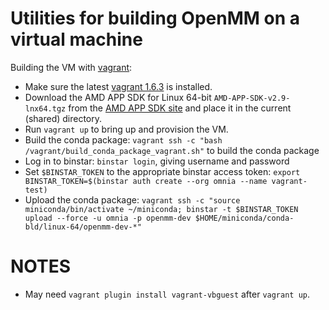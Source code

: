 # Utilities for building OpenMM on a virtual machine

Building the VM with [vagrant](http://vagrantup.com):

* Make sure the latest [vagrant 1.6.3](http://vagrantup.com) is installed.
* Download the AMD APP SDK for Linux 64-bit `AMD-APP-SDK-v2.9-lnx64.tgz` from the [AMD APP SDK site](http://developer.amd.com/tools-and-sdks/opencl-zone/opencl-tools-sdks/amd-accelerated-parallel-processing-app-sdk/) and place it in the current (shared) directory.
* Run `vagrant up` to bring up and provision the VM.
* Build the conda package: `vagrant ssh -c "bash /vagrant/build_conda_package_vagrant.sh"` to build the conda package
* Log in to binstar: `binstar login`, giving username and password
* Set `$BINSTAR_TOKEN` to the appropriate binstar access token: `export BINSTAR_TOKEN=$(binstar auth create --org omnia --name vagrant-test)`
* Upload the conda package: `vagrant ssh -c "source miniconda/bin/activate ~/miniconda; binstar -t $BINSTAR_TOKEN upload --force -u omnia -p openmm-dev $HOME/miniconda/conda-bld/linux-64/openmm-dev-*"`

# NOTES

* May need `vagrant plugin install vagrant-vbguest` after `vagrant up`.
